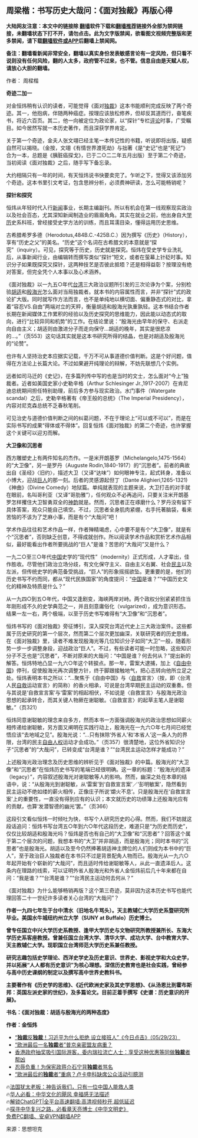  <!-- 面包屑导航 --> <h2>周梁楷：书写历史大哉问：《面对独裁》再版心得</h2> <p class="notice"><b>大陆网友注意：本文中的链接除 <a href="https://github.com/bannedbook/fanqiang" >翻墙</a>软件下载和<a href="https://github.com/killgcd/justmysocks/blob/master/README.md">翻墙推荐</a>链接外全部为禁网链接，未翻墙状态下打不开，请勿点击。此为文字版禁闻，欲看图文视频完整版和更多禁闻，请下载<a href="https://github.com/bannedbook/fanqiang">翻墙软件或APP</a>后翻墙上禁闻网。</p><p>备注：翻墙看新闻非常安全，翻墙以真实身份发表敏感言论有一定风险，但只看不说则没有任何风险，翻的人太多，政府管不过来，也不管。信息自由是天赋人权，请放心大胆的翻墙。</b></p>  <div class="entry"> <p>作者： 周樑楷</p> <p><strong>奇迹二加一</strong></p> <p>对金恒炜稍有认识的读者，可能觉得《面对<a href="https://www.bannedbook.org/bnews/tag/%E7%8B%AC%E8%A3%81/" class="st_tag internal_tag" rel="tag" title="标签 独裁 下的日志">独裁</a>》这本书能顺利完成反映了两个奇迹。其一，他抱病，伴随两种癌症。按理应该放松修养，但却反其道而行，奋笔疾书，将近六百页。其二，他一向被定位为政论家，以“探针”专栏<span class='wp_keywordlink_affiliate'><a href="https://www.bannedbook.org/bnews/comments/" title="新闻评论" target="_blank">评论</a></span>时事，广受瞩目。如今居然写就一本历史著作，而且深获学界肯定。</p> <p>关于第一个奇迹，金夫人张文翊已经主笔一本传记性的书籍，听说即将出版，疑惑自然可以揭晓。（金按，文翊《有情世界渡死劫》与拙著《是“史记”也是“死记”》合为一本，总题是《胰脏癌探戈》，已于二○二二年五月出版）至于第二个奇迹，当初阅读《面对独裁》之后，随手写下备忘录。</p> <p>大约相隔只有一年的时间，有天恒炜说书快要卖完了。乍听之下，觉得又该添加另个奇迹。这本书里引文考证，包含思辨分析，必须费神研读，怎么可能畅销呢？</p> <p><strong>探针和探究</strong></p> <p>恒炜从年轻时代入行<span class='wp_keywordlink_affiliate'><a href="https://www.bannedbook.org/" title="新闻">新闻</a></span>事业，长期主编副刊。所以有机会在第一线观察现实政治以及社会百态，尤其深知新闻制造业的眉眉角角。其实在就业之前，他出身自大<a href="https://www.bannedbook.org/bnews/tag/%E5%AD%A6%E5%8E%86/" class="st_tag internal_tag" rel="tag" title="标签 学历 下的日志">学历</a>史系科班，曾经接受史学方法的训练，而且耳濡目染，懂得运用历史思维。</p> <p>古希腊希罗多德（Herodotus,484B.C.-425B.C.）因为撰写《历史》（History），享有“历史之父”的美名。“历史”这个名词在古希腊文的本意就是“探究”（inquiry）。可见，探究等于历史，历史就是探究。恒炜在受史学专业洗礼后，从事新闻行业，由编辑转而撰写类似“探针”短文，或者在萤幕上针砭时事。知识分子如果既探究又探针，这两种技艺是否彼此抵牾？还是相得益彰？按理没有绝对答案，但完全凭个人本事以及心术涵养。</p> <p>《面对独裁》以一九五○年代<a href="https://www.bannedbook.org/bnews/tag/%e5%8f%b0%e6%b9%be/" class="st_tag internal_tag" rel="tag" title="标签 台湾 下的日志">台湾</a>三大政治议题所引发的三次论诤为个案，分别检验<a href="https://www.bannedbook.org/bnews/tag/%e8%83%a1%e9%80%82/" class="st_tag internal_tag" rel="tag" title="标签 胡适 下的日志">胡适</a>和<a href="https://www.bannedbook.org/bnews/tag/%e6%ae%b7%e6%b5%b7%e5%85%89/" class="st_tag internal_tag" rel="tag" title="标签 殷海光 下的日志">殷海光</a>怎么面对当局独裁者。就本书的内容属性而言，并非“探针”式的政论扩大版。同时就写作方法而言，也不是单纯地以横切面、偏重静态式的对比，拿着“容忍VS.自由”两端对立的天秤，衡量胡适和殷海光孰重孰轻。这本书结合作者长期在新闻媒体工作累积的经验以及历史探究的思维能力，因此能以动态式的取向，进行“比较异同和机势”的工作。在结论里说：“殷海光由早年的保守、右派走向自由主义；胡适则由激进分子而走向保守…胡适的晚年，其实是很悲凉的…。”（页553）这句话其实就是这本书研究所得的结晶，也是对胡适及殷海光的“论赞”。</p> <p>也许有人坚持治史本应据实记载，千万不可从事道德价值判断。这是个好问题，值得在方法论上长篇大论。不过如果避开纯理论的辩解，不妨先联想几个实例。</p> <p>远者如司马迁的《史记》，在多篇列传中写的也是当时的文士，怎么面对“今上”独裁者。近者如美国史家小史勒辛格（Arthur Schlesinger Jr.,1917-2007）在肯尼迪总统期间担任特别助理，前后多方参与现实政治。水门事件（Watergate scandal）之后，史勒辛格著有《帝王般的总统》（The Imperial Presidency），内容对尼克森总统不乏春秋笔削。</p> <p>可见治史与道德价值判断之间的纠葛问题，不在于理论上“可以或不可以”，而是在实际书写的成果“得体或不得体”。回复恒炜《面对独裁》的第二个奇迹，也许掌握这个关键可以迎刃而解。</p> <p><strong>大卫像和沉思者</strong></p> <p>西方雕塑史上有两件知名的杰作。一是米开朗基罗（Michelangelo,1475-1564）的“大卫像”，另一是罗丹（Auguste Rodin,1840-1917）的“沉思者”。前者的典故出自《圣经》〈旧约〉，描述大卫（又译“达味”）如何眼神专注，起式转身，准备以小博大，迎战<a href="https://www.bannedbook.org/bnews/tag/%e5%b7%a8%e4%ba%ba/" class="st_tag internal_tag" rel="tag" title="标签 巨人 下的日志">巨人</a>的那一刻。后者的灵感源起但丁（Dante Alighieri,1265-1321)《神曲》（Divine Comedy）地狱篇。单纯就表现的主题来说，大卫打击的对手就在眼前，名叫哥利亚（又译“哥肋雅”），任何观众不必再追问，只要关注米开朗基罗怎样攫住大卫智勇双全的<span class='wp_keywordlink_affiliate'><a href="https://zh-cn.shenyunperformingarts.org/" title="神韵" target="_blank">神韵</a></span>就是。然而，沉思者正在琢磨什么？罗丹没有留下具体答案，观众只能自己填空。不过，沉思者全身肌肉紧绷，右手托著脑袋，看来苦恼的不该为了芝麻小事，而是有个“大哉问”吧！</p>  <p>学术作品往往和艺术作品一样，作者殚精竭虑，心中要不是有个“大卫像”，就是有个“沉思者”，否则缺乏创意，不得成就创作。所以阅读学术作品和赏析艺术作品相似，最好能看出作者所要挑战的“巨人”是谁？苦思的“大哉问”又是什么？</p> <p>一九二○至三○年代<span class='wp_keywordlink_affiliate'><a href="https://www.bannedbook.org/" title="中国" target="_blank">中国</a></span>史学的“现代性”（modernity）正式形成，人才辈出，佳作胜收。尽管他们政治立场分歧，有文化保守主义、自由主义右翼、社会<a href="https://www.bannedbook.org/bnews/tag/%e6%b0%91%e4%b8%bb/" class="st_tag internal_tag" rel="tag" title="标签 民主 下的日志">民主</a>以及左派，但传统史学的典范备受挑战，“巨人”的形象摇摇欲坠。更重要的是，他们的历史书写不约而同，都从“现代民族国家”的角度提问：“<a href="https://www.bannedbook.org/bnews/tag/%E4%B8%AD%E5%9B%BD/" class="st_tag internal_tag" rel="tag" title="标签 中国 下的日志">中国</a>是谁？”“中国历史文化的精神及特质是什么？”</p> <p>从一九四○到五○年代，中国又逢剧变，海峡两岸对峙。两个政权分别紧紧抓住当年刚形成不久的史学典范之一，并且刻意庸俗化（vulgarized），成为意识形态。结果一左一右，两个极端，以至于历史书写难得有“大卫像”和“沉思者”。</p> <p>恒炜书写的《面对独裁》旁征博引，深入探究台湾近代史上三大政治案件。这些都属于历史研究的第一个层次，然而第二个层次更加幽深，关联研究者的历史思维。在《面对独裁》里，读者不难发现殷海光等几位知识分子如同“大卫”一般，随着形势一步一步调整身段，迎战政治“巨人”。不过，有些读者可能一时忽略，这些知识分子不乏也是“沉思者”，不断对原来的大哉问：“中国是谁？何去何从？”提出新的解答。恒炜特地凸显一九六○年这个转捩点。那一年，雷案大逮捕，加上《<span class='wp_keywordlink'><a href="https://www.bannedbook.org/forum19/" title="自由中国" target="_blank">自由中国</a></span>》停刊，促使殷海光再次调整方针，终于脚跟接触地气，把心志转向他所立足之处。恒炜表明本书之所以：“…聚焦于《自由中国》与〈<span class='wp_keywordlink'><a href="https://www.bannedbook.org/forum5/topic42.html" title="萨斯、诚信与自救" target="_blank">自救</a></span>宣言〉（按，即〈台湾人民<a href="https://www.bannedbook.org/bnews/tag/%E8%87%AA%E6%95%91/" class="st_tag internal_tag" rel="tag" title="标签 自救 下的日志">自救</a>运动宣言〉的简称）的香火相承，可说是台湾早期民主运动的双重奏。但与其说是‘自救宣言案’与‘雷案’的相起相伏，不如说是〈自救宣言〉与殷海光政治思想的起承转合，而其关键人物厥在谢聪敏。〈自救宣言〉的起草主笔人是谢聪敏。”（页321）</p> <p>恒炜同意谢聪敏的理念来自多方，然而本书一方面强调殷海光的政治思想如同薪火相传递给谢聪敏，另方面又阐明在实践行动上，殷海光在一九六○年七月间已经觉悟应该“去地域之见”。殷海光说：“…只有抹除‘外省人’和‘本省人’这一条人为的界限，台湾的民主<span class='wp_keywordlink'><a href="https://www.bannedbook.org/forum19/" title="自由中国人权论坛" target="_blank">自由人权</a></span>运动才会成功。”（页357）很清楚地，这位外省知识分子“沉思者”的“大哉问”，已转变成“台湾是谁？”“台湾民主运动怎样才能成功？”</p> <p>上述殷海光政治理念及历史思维的辨析见于《面对独裁》的中篇。殷海光的“大卫像”和“沉思者”在恒炜历史书写的笔端已经很明确。这一章的标题：“殷海光的遗泽（legacy）”，内容叙述殷海光对谢聪敏等人的影响。然而，幽深之处在本章的结语中，说：“从殷海光到谢聪敏，从‘雷案’到‘自救宣言案’／‘彭明敏案’，隐然看到民主运动不绝如缕的薪火相传，正像庄子所说‘爝火不息’。只是殷海光在‘自救宣言案’上的重要性，一直没有得到应有的认识；本文就历史的功绩簿上还殷海光应有的贡献，也算‘发潜智德的幽光’罢。”（页366）</p> <p>这段引文看似恒炜一时倾吐为快，书写个人研究历史的心得。然而，我们不妨就这段话追问：恒炜书写台湾五○年到六○年代这段历史，难道只是“为历史而历史”，仅仅比较胡适和殷海光吗？恒炜是否也有自己的“大卫像”和“沉思者”？回答这个属于第二个层次的问题，我想本书的“大卫”并非胡适，而是殷海光；同时本书的“沉思者”也是殷海光。胡适以及至今仍然捧著胡适神主牌位的人们则成为本书中的“巨人”，至于政治巨人独裁者在本书只不过是背景配角人物而已。殷海光从一九六○年起开始有个崭新的“大哉问”，而且适时传给谢聪敏等人，从此一直遗泽后人。这条内在理路的线索，可以证明外省人殷海光和外省人金恒炜前后几十年来都在自问：“我是谁？”“台湾是谁？”“台湾民主运动何去何从？”</p>  <p>《面对独裁》为什么能够畅销再版？这个第三奇迹，莫非因为这本历史书写也能代理回答二十一世纪许多读者关心台湾的“大哉问”？</p> <p><strong>作者一九四七年生于台中清水（旧地名牛骂头）。天主教辅仁大学历史系暨研究所毕业。美国水牛城纽约州立大学（SUNY at Buffalo</strong><strong>）历史博士。</strong></p> <p><strong>曾专任国立中兴大学历史系教授、逢甲大学历史与文物研究所教授兼所长、东海大学历史系客座教授。曾兼任国立台湾大学、清华大学、成功大学、台中教育大学、天主教辅仁大学。现职国立台湾师范大学历史系兼任教授。</strong></p> <p><strong>研究志趣包括史学理论、西洋史学史及历史意识、世界史、影视史学和大众史学，并以拓展“人人都有历史意识”为核心理想。深信历史教育也是社会实践，曾经参与高中历史课纲的制定以及撰写高中世界史教科书。</strong></p> <p><strong>主要著作有《历史</strong><strong>学的思维》、《近代欧洲史家及其史学思想》、《从汤恩比到霍布斯邦：英国左派史家的世纪》，及多篇论文。目前正着手撰写《史谱：历史意识的开展》。</strong></p> <p><strong>书名：《面对独裁：胡适与殷海光的两种态度》</strong></p> <p><strong>作者：金恒炜</strong></p>  <!--<div id="taboola-mid-1"></div>--><ul class='op-related-articles' title='相关阅读'> <li><a href='https://www.bannedbook.org/bnews/sohnews/20230529/1890371.html' target='_blank'>“<b>独裁</b>反<b>独裁</b>！习近平为什么拒绝 设立接班人”《今日点击》（05/29/23）</a></li> <li><a href='https://www.bannedbook.org/bnews/sohnews/20230524/1887952.html' target='_blank'>“欧洲最后一名<b>独裁</b>者”普京亲密盟友病重？</a></li> <li><a href='https://www.bannedbook.org/bnews/headline/20230523/1887402.html' target='_blank'>香港政府抽奖吸引国际游客，委内瑞拉流亡人士：享受这种优惠等同做<b>独裁</b>者帮凶</a></li> <li><a href='https://www.bannedbook.org/bnews/cnnews/20230520/1886357.html' target='_blank'>忍辱负重！为保宪政蒋介石宁背<b>独裁</b>者骂名</a></li> <li><a href='https://www.bannedbook.org/bnews/baitai/20230515/1884453.html' target='_blank'>“欧洲最后的<b>独裁</b>者”重病？卢卡申科缺席公众活动引臆测</a></li> </ul> <p class="texttj"> 🔥<a href="https://www.bannedbook.org/bnews/ssgc/20230219/1850782.html" target="_blank">法国犹太老板：神告诉我们，只有一位中国人能救人类</a><br/> 🔥<a href="https://www.bannedbook.org/bnews/comments/20220220/1694796.html" target="_blank">华人必看：中华文化的飓风 幸福感无法描述</a><br/> 🔥<a href="https://github.com/bannedbook/fanqiang/wiki/V2ray%E6%9C%BA%E5%9C%BA" target="_blank">解锁ChatGPT|全平台高速翻墙:高清视频秒开,超低延迟</a><br/> 🔥<a href="https://www.bannedbook.org/bnews/comments/20220808/1768773.html" target="_blank">探寻中华复兴之路，必看章天亮博士《中华文明史》</a><br/> <a href="https://github.com/bannedbook/fanqiang/wiki/%E7%A6%81%E9%97%BB%E7%BD%91%E5%AE%89%E5%8D%93%E7%BF%BB%E5%A2%99%E6%96%B0%E9%97%BBAPP" target="_blank">免费PC翻墙、安卓VPN翻墙APP</a><br/> </p><p class="src-info">来源：思想坦克 </p><a name='sharetosocial'></a> <div style="margin-bottom:5px;padding-bottom:5px;clear:both"> <div id="archive-pix-1" class="banner-ads"> <!-- AuctionX Display platform tag START --> <div id="27602x728x90x621x_ADSLOT1" clicktrack="%%CLICK_URL_ESC%%"></div>  <!-- AuctionX Display platform tag END --> </div> <div id="archive-pix-2" class="banner-ads"> <!-- AuctionX Display platform tag START --> <div id="27556x300x250x621x_ADSLOT1" clicktrack="%%CLICK_URL_ESC%%" style="margin:0 auto;text-align:center"></div>  <!-- AuctionX Display platform tag END --> </div> </div>  <div id="archive-pix-1" class="banner-ads"> <!-- AuctionX Display platform tag START --> <div id="27603x728x90x621x_ADSLOT1" clicktrack="%%CLICK_URL_ESC%%"></div>  <!-- AuctionX Display platform tag END --> </div> </div><!--END ENTRY--> 